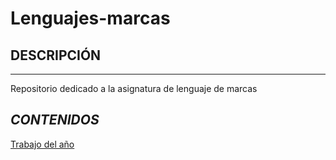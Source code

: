 # **Lenguajes-marcas**
## DESCRIPCIÓN
-------
Repositorio dedicado a la asignatura de lenguaje de marcas

## *CONTENIDOS*

[Trabajo del año](Tareas/Readme.md)

